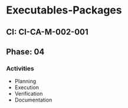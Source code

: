 # Executables-Packages

## CI: CI-CA-M-002-001
## Phase: 04

### Activities
- Planning
- Execution
- Verification
- Documentation

